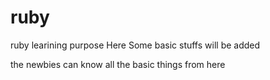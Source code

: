 ruby
====

ruby learining purpose
Here Some basic stuffs will be added 

the newbies can know all the basic things from here
